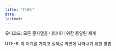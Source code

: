 ```yaml
---
title: "인코딩"
date: 
lastmod: 
---
```


유니코드: 모든 문자열을 나타내기 위한 통일된 체계

UTF-8: 이 체계를 가지고 실제로 화면에 나타내기 위한 방법